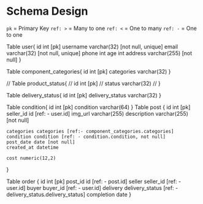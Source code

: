 # Schema Design

`pk` = Primary Key
`ref: >` = Many to one
`ref: <` = One to many
`ref: -` = One to one


Table user{
    id int [pk]
    username varchar(32) [not null, unique]
    email varchar(32) [not null, unique]
    phone int 
    age int
    address varchar(255) [not null]
}

Table component_categories{
    id int [pk]
    categories varchar(32)
}

// Table product_status{
//     id int [pk]
//     status varchar(32)
// }

Table delivery_status{
    id int [pk]
    delivery_status varchar(32)
}


Table condition{
    id int [pk]
    condition varchar(64)
}
Table post {
    id int [pk]
    seller_id id [ref: - user.id]
    img_url varchar(255)
    description varchar(255) [not null]
    
    categories categories [ref:- component_categories.categories]
    condition condition [ref: - condition.condition, not null]
    post_date date [not null]
    created_at datetime

    cost numeric(12,2)
}

Table order {
  id int [pk]
  post_id id [ref: - post.id]
  seller seller_id [ref: - user.id]
  buyer buyer_id [ref: - user.id]
  delivery delivery_status [ref: - delivery_status.delivery_status]
  completion date
  }